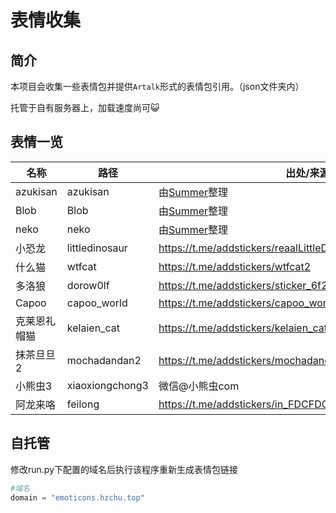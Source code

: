 # 表情收集

## 简介

本项目会收集一些表情包并提供`Artalk`形式的表情包引用。（json文件夹内）

托管于自有服务器上，加载速度尚可😺

## 表情一览

| 名称         | 路径           | 出处/来源                                                    |
| ------------ | -------------- | ------------------------------------------------------------ |
| azukisan     | azukisan       | 由[Summer](https://www.flyalready.cn/)整理                   |
| Blob         | Blob           | 由[Summer](https://www.flyalready.cn/)整理                   |
| neko         | neko           | 由[Summer](https://www.flyalready.cn/)整理                   |
| 小恐龙       | littledinosaur | https://t.me/addstickers/reaalLittleDinosaurHD               |
| 什么猫       | wtfcat         | https://t.me/addstickers/wtfcat2                             |
| 多洛狼       | dorow0lf   | https://t.me/addstickers/sticker_6f2be407_by_moe_sticker_bot |
| Capoo        | capoo_world    | https://t.me/addstickers/capoo_world123_by_moe_sticker_bot   |
| 克莱恩礼帽猫 | kelaien_cat    | https://t.me/addstickers/kelaien_cat_by_moe_sticker_bot      |
| 抹茶旦旦2    | mochadandan2   | https://t.me/addstickers/mochadandan2                        |
| 小熊虫3 | xiaoxiongchong3 | 微信@小熊虫com |
| 阿龙来咯 | feilong | https://t.me/addstickers/in_FDCFDC_by_NaiDrawBot |

## 自托管

修改run.py下配置的域名后执行该程序重新生成表情包链接

```python
#域名
domain = "emoticons.hzchu.top"
```

